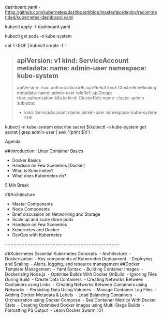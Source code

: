dashboard.yaml - https://github.com/kubernetes/dashboard/blob/master/aio/deploy/recommended/kubernetes-dashboard.yaml

kubectl apply -f dashboard.yaml

kubectl get pods -n kube-system

cat <<EOF | kubectl create -f -
> apiVersion: v1
> kind: ServiceAccount
> metadata:
>   name: admin-user
>   namespace: kube-system
> ---
> apiVersion: rbac.authorization.k8s.io/v1beta1
> kind: ClusterRoleBinding
> metadata:
>   name: admin-user
> roleRef:
>   apiGroup: rbac.authorization.k8s.io
>   kind: ClusterRole
>   name: cluster-admin
> subjects:
> - kind: ServiceAccount
>   name: admin-user
>   namespace: kube-system
> EOF


 kubectl -n kube-system describe secret $(kubectl -n kube-system get secret | grep admin-user | awk '{print $1}')
 
 

Agenda

##Introduction 
-Linux Container Basics 
- Docker Basics 
- Handson on Few Scenerios [Docker] 
- What is Kubernetes? 
- What does Kubernetes do? 

5 Min Break 

##Architecture 
- Master Components 
- Node Components 
- Brief discussion on Networking and Storage 
- Scale up and scale down pods 
- Handson on Few Scenerios 
- Kubernetes and Docker 
- DevOps with Kubernetes 

=========================================

##Kubernetes	Essential Kubernetes Concepts
 - Architecture
 - Dockerization
 - Key components of Kubernetes Deployment
 - Deploying and Scaling
 - Alerts, logging, and resource management
##Docker	Template Management
 - Yaml Syntax
 - Building Container Images
 - Dockerizing Node.js
 - Optimise Builds With Docker OnBuild
 - Ignoring Files During Build
 - Create Data Containers
 - Creating Networks Between Containers using Links
 - Creating Networks Between Containers using Networks
 - Persisting Data Using Volumes
 - Manage Container Log Files
 - Adding Docker Metadata & Labels
 - Load Balancing Containers
 - Orchestration using Docker Compose
 - See Container Metrics With Docker Stats
 - Creating Optimised Docker Images using Multi-Stage Builds
 - Formatting PS Output
 - Learn Docker Swarm 101


